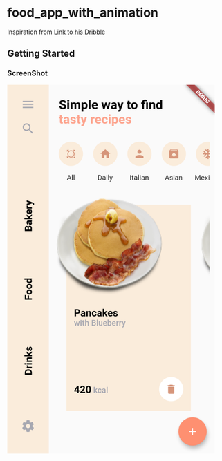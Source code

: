 # food_app_with_animation
Inspiration from
[Link to his Dribble](https://dribbble.com/shots/6804284-Recipe-app-design)

## Getting Started

### ScreenShot
<img src=".screenshot/home.png" alt="home" width="480" height="854"></img>


